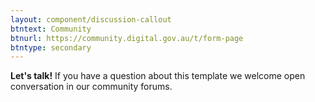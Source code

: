 ```yaml
---
layout: component/discussion-callout
btntext: Community
btnurl: https://community.digital.gov.au/t/form-page
btntype: secondary
---
```


**Let's talk!**  If you have a question about this template we welcome open conversation in our community forums.
